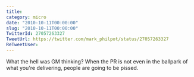 ```yaml
---
title: 
category: micro
date: "2010-10-11T00:00:00"
slug: "2010-10-11T00:00:00"
TwitterId: 27057263327
TweetUrl: https://twitter.com/mark_philpot/status/27057263327
ReTweetUser: 
---
```


What the hell was GM thinking? When the PR is not even in the ballpark of what you're delivering, people are going to be pissed.